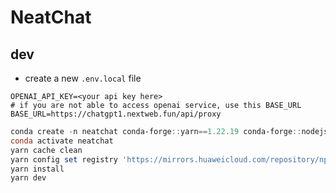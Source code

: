 # NeatChat
## dev
+ create a new `.env.local` file
```
OPENAI_API_KEY=<your api key here>
# if you are not able to access openai service, use this BASE_URL
BASE_URL=https://chatgpt1.nextweb.fun/api/proxy
```
```powershell
conda create -n neatchat conda-forge::yarn==1.22.19 conda-forge::nodejs=18
conda activate neatchat
yarn cache clean
yarn config set registry 'https://mirrors.huaweicloud.com/repository/npm'
yarn install
yarn dev
```
